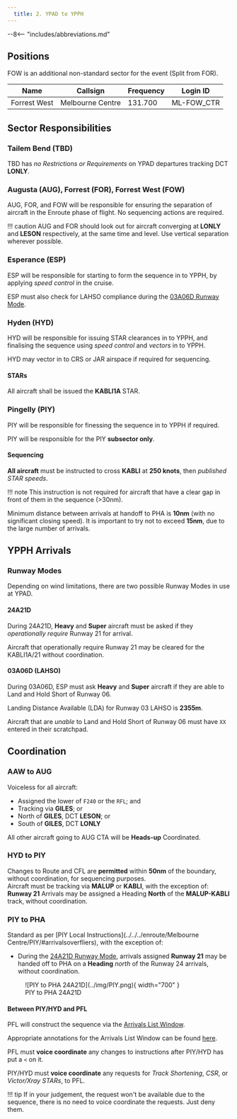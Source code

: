 ```yaml
---
  title: 2. YPAD to YPPH
---
```


--8<-- "includes/abbreviations.md"

## Positions
FOW is an additional non-standard sector for the event (Split from FOR).

| Name | Callsign | Frequency | Login ID |
| ---- | -------- | --------- | -------- |
| Forrest West | Melbourne Centre | 131.700 | ML-FOW_CTR |

## Sector Responsibilities
### Tailem Bend (TBD)
TBD has *no Restrictions or Requirements* on YPAD departures tracking DCT **LONLY**.

### Augusta (AUG), Forrest (FOR), Forrest West (FOW)
AUG, FOR, and FOW will be responsible for ensuring the separation of aircraft in the Enroute phase of flight. No sequencing actions are required.

!!! caution
    AUG and FOR should look out for aircraft converging at **LONLY** and **LESON** respectively, at the same time and level. Use vertical separation wherever possible.

### Esperance (ESP)
ESP will be responsible for starting to form the sequence in to YPPH, by applying *speed control* in the cruise.

ESP must also check for LAHSO compliance during the [03A06D Runway Mode](#03a06d-lahso).

### Hyden (HYD)
HYD will be responsible for issuing STAR clearances in to YPPH, and finalising the sequence using *speed control* and *vectors* in to YPPH.

HYD may vector in to CRS or JAR airspace if required for sequencing.

#### STARs
All aircraft shall be issued the **KABLI1A** STAR.  

### Pingelly (PIY)
PIY will be responsible for finessing the sequence in to YPPH if required.

PIY will be responsible for the PIY **subsector only**.

#### Sequencing
**All aircraft** must be instructed to cross **KABLI** at **250 knots**, then *published STAR speeds*.

!!! note
    This instruction is not required for aircraft that have a clear gap in front of them in the sequence (>30nm).

Minimum distance between arrivals at handoff to PHA is **10nm** (with no significant closing speed). It is important to try not to exceed **15nm**, due to the large number of arrivals.

## YPPH Arrivals
### Runway Modes
Depending on wind limitations, there are two possible Runway Modes in use at YPAD.

#### 24A21D
During 24A21D, **Heavy** and **Super** aircraft must be asked if they *operationally require* Runway 21 for arrival.

Aircraft that operationally require Runway 21 may be cleared for the KABLI1A/21 without coordination.

#### 03A06D (LAHSO)
During 03A06D, ESP must ask **Heavy** and **Super** aircraft if they are able to Land and Hold Short of Runway 06.

Landing Distance Available (LDA) for Runway 03 LAHSO is **2355m**.

Aircraft that are *unable* to Land and Hold Short of Runway 06 must have `XX` entered in their scratchpad.

## Coordination
### AAW to AUG
Voiceless for all aircraft:

- Assigned the lower of `F240` or the `RFL`; and  
- Tracking via **GILES**; or  
- North of **GILES**, DCT **LESON**; or  
- South of **GILES**, DCT **LONLY**

All other aircraft going to AUG CTA will be **Heads-up** Coordinated.

### HYD to PIY
Changes to Route and CFL are **permitted** within **50nm** of the boundary, without coordination, for sequencing purposes.  
Aircraft must be tracking via **MALUP** or **KABLI**, with the exception of:  
**Runway 21** Arrivals may be assigned a Heading **North** of the **MALUP-KABLI** track, without coordination.

### PIY to PHA
Standard as per [PIY Local Instructions](../../../enroute/Melbourne Centre/PIY/#arrivalsoverfliers), with the exception of:

- During the [24A21D Runway Mode](#24a21d), arrivals assigned **Runway 21** may be handed off to PHA on a **Heading** *north* of the Runway 24 arrivals, without coordination.

<figure markdown>
![PIY to PHA 24A21D](../img/PIY.png){ width="700" }
  <figcaption>PIY to PHA 24A21D</figcaption>
</figure>

#### Between PIY/HYD and PFL
PFL will construct the sequence via the [Arrivals List Window](../../../controller-skills/sequencing/#arrivals-list).

Appropriate annotations for the Arrivals List Window can be found [here](../../../client/annotations/#sequencingflow).

PFL must **voice coordinate** any changes to instructions after PIY/HYD has put a `<` on it.

PIY/HYD must **voice coordinate** any requests for *Track Shortening*, *CSR*, or *Victor/Xray STARs*, to PFL.

!!! tip
    If in your judgement, the request won't be available due to the sequence, there is no need to voice coordinate the requests. Just deny them.